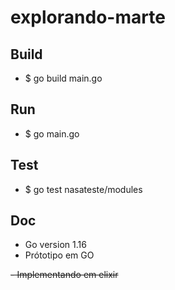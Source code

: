 # explorando-marte

## Build 
- $ go build main.go

## Run
- $ go main.go

## Test
- $ go test nasateste/modules

## Doc
 - Go version  1.16
 - Prótotipo em GO

 <s>- Implementando em elixir </s>


